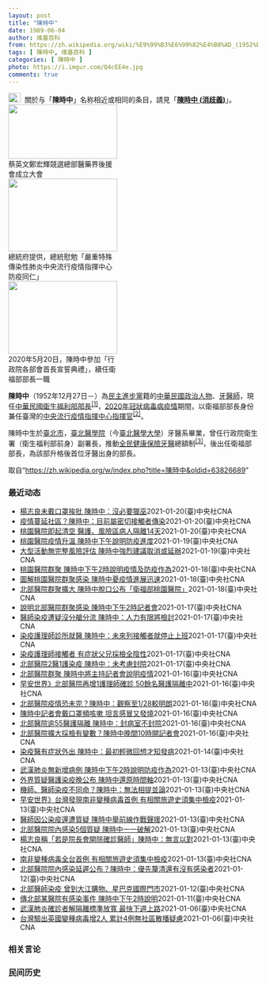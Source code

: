 ```yaml
---
layout: post
title: "陳時中"
date: 1989-06-04
author: 维基百科
from: https://zh.wikipedia.org/wiki/%E9%99%B3%E6%99%82%E4%B8%AD_(1952%E5%B9%B4)
tags: [ 陳時中, 维基百科 ]
categories: [ 陳時中 ]
photo: https://i.imgur.com/Q4cEE4e.jpg
comments: true
---
```

<div class="mw-parser-output"><div id="noteTA-54dafe5e" class="noteTA"><div class="noteTA-group"><div data-noteta-group-source="module" data-noteta-group="Medicine"></div></div></div>
<div role="note" class="hatnote navigation-not-searchable"><a href="/wiki/Wikipedia:%E6%B6%88%E6%AD%A7%E4%B9%89" title="Wikipedia:消歧义"><img alt="Disambig gray.svg" src="//upload.wikimedia.org/wikipedia/commons/thumb/5/5f/Disambig_gray.svg/25px-Disambig_gray.svg.png" decoding="async" width="25" height="19" srcset="//upload.wikimedia.org/wikipedia/commons/thumb/5/5f/Disambig_gray.svg/38px-Disambig_gray.svg.png 1.5x, //upload.wikimedia.org/wikipedia/commons/thumb/5/5f/Disambig_gray.svg/50px-Disambig_gray.svg.png 2x" data-file-width="220" data-file-height="168"></a>&nbsp;&nbsp;關於与「<b>陳時中</b>」名称相近或相同的条目，請見「<b><a href="/wiki/%E9%99%B3%E6%99%82%E4%B8%AD_(%E6%B6%88%E6%AD%A7%E7%BE%A9)" class="mw-disambig" title="陳時中 (消歧義)">陳時中 (消歧義)</a></b>」。</div>

<div class="thumb tright"><div class="thumbinner" style="width:222px;"><a href="/wiki/File:%E9%84%AD%E5%AE%8F%E8%BC%9D%E8%88%87%E9%86%AB%E6%94%BF%E4%BA%BA%E5%A3%AB%E5%90%88%E7%85%A7.jpg" class="image"><img alt="" src="//upload.wikimedia.org/wikipedia/commons/thumb/e/e0/%E9%84%AD%E5%AE%8F%E8%BC%9D%E8%88%87%E9%86%AB%E6%94%BF%E4%BA%BA%E5%A3%AB%E5%90%88%E7%85%A7.jpg/220px-%E9%84%AD%E5%AE%8F%E8%BC%9D%E8%88%87%E9%86%AB%E6%94%BF%E4%BA%BA%E5%A3%AB%E5%90%88%E7%85%A7.jpg" decoding="async" width="220" height="110" class="thumbimage" srcset="//upload.wikimedia.org/wikipedia/commons/thumb/e/e0/%E9%84%AD%E5%AE%8F%E8%BC%9D%E8%88%87%E9%86%AB%E6%94%BF%E4%BA%BA%E5%A3%AB%E5%90%88%E7%85%A7.jpg/330px-%E9%84%AD%E5%AE%8F%E8%BC%9D%E8%88%87%E9%86%AB%E6%94%BF%E4%BA%BA%E5%A3%AB%E5%90%88%E7%85%A7.jpg 1.5x, //upload.wikimedia.org/wikipedia/commons/thumb/e/e0/%E9%84%AD%E5%AE%8F%E8%BC%9D%E8%88%87%E9%86%AB%E6%94%BF%E4%BA%BA%E5%A3%AB%E5%90%88%E7%85%A7.jpg/440px-%E9%84%AD%E5%AE%8F%E8%BC%9D%E8%88%87%E9%86%AB%E6%94%BF%E4%BA%BA%E5%A3%AB%E5%90%88%E7%85%A7.jpg 2x" data-file-width="4160" data-file-height="2080"></a>  <div class="thumbcaption"><div class="magnify"><a href="/wiki/File:%E9%84%AD%E5%AE%8F%E8%BC%9D%E8%88%87%E9%86%AB%E6%94%BF%E4%BA%BA%E5%A3%AB%E5%90%88%E7%85%A7.jpg" class="internal" title="放大"></a></div>蔡英文鄭宏輝競選總部醫藥界後援會成立大會</div></div></div>
<div class="thumb tright"><div class="thumbinner" style="width:222px;"><a href="/wiki/File:02.07_%E7%B8%BD%E7%B5%B1%E6%85%B0%E5%8B%89%E3%80%8C%E5%9A%B4%E9%87%8D%E7%89%B9%E6%AE%8A%E5%82%B3%E6%9F%93%E6%80%A7%E8%82%BA%E7%82%8E%E4%B8%AD%E5%A4%AE%E6%B5%81%E8%A1%8C%E7%96%AB%E6%83%85%E6%8C%87%E6%8F%AE%E4%B8%AD%E5%BF%83%E9%98%B2%E7%96%AB%E5%90%8C%E4%BB%81%E3%80%8D_(49500116692).jpg" class="image"><img alt="" src="//upload.wikimedia.org/wikipedia/commons/thumb/9/95/02.07_%E7%B8%BD%E7%B5%B1%E6%85%B0%E5%8B%89%E3%80%8C%E5%9A%B4%E9%87%8D%E7%89%B9%E6%AE%8A%E5%82%B3%E6%9F%93%E6%80%A7%E8%82%BA%E7%82%8E%E4%B8%AD%E5%A4%AE%E6%B5%81%E8%A1%8C%E7%96%AB%E6%83%85%E6%8C%87%E6%8F%AE%E4%B8%AD%E5%BF%83%E9%98%B2%E7%96%AB%E5%90%8C%E4%BB%81%E3%80%8D_%2849500116692%29.jpg/220px-02.07_%E7%B8%BD%E7%B5%B1%E6%85%B0%E5%8B%89%E3%80%8C%E5%9A%B4%E9%87%8D%E7%89%B9%E6%AE%8A%E5%82%B3%E6%9F%93%E6%80%A7%E8%82%BA%E7%82%8E%E4%B8%AD%E5%A4%AE%E6%B5%81%E8%A1%8C%E7%96%AB%E6%83%85%E6%8C%87%E6%8F%AE%E4%B8%AD%E5%BF%83%E9%98%B2%E7%96%AB%E5%90%8C%E4%BB%81%E3%80%8D_%2849500116692%29.jpg" decoding="async" width="220" height="147" class="thumbimage" srcset="//upload.wikimedia.org/wikipedia/commons/thumb/9/95/02.07_%E7%B8%BD%E7%B5%B1%E6%85%B0%E5%8B%89%E3%80%8C%E5%9A%B4%E9%87%8D%E7%89%B9%E6%AE%8A%E5%82%B3%E6%9F%93%E6%80%A7%E8%82%BA%E7%82%8E%E4%B8%AD%E5%A4%AE%E6%B5%81%E8%A1%8C%E7%96%AB%E6%83%85%E6%8C%87%E6%8F%AE%E4%B8%AD%E5%BF%83%E9%98%B2%E7%96%AB%E5%90%8C%E4%BB%81%E3%80%8D_%2849500116692%29.jpg/330px-02.07_%E7%B8%BD%E7%B5%B1%E6%85%B0%E5%8B%89%E3%80%8C%E5%9A%B4%E9%87%8D%E7%89%B9%E6%AE%8A%E5%82%B3%E6%9F%93%E6%80%A7%E8%82%BA%E7%82%8E%E4%B8%AD%E5%A4%AE%E6%B5%81%E8%A1%8C%E7%96%AB%E6%83%85%E6%8C%87%E6%8F%AE%E4%B8%AD%E5%BF%83%E9%98%B2%E7%96%AB%E5%90%8C%E4%BB%81%E3%80%8D_%2849500116692%29.jpg 1.5x, //upload.wikimedia.org/wikipedia/commons/thumb/9/95/02.07_%E7%B8%BD%E7%B5%B1%E6%85%B0%E5%8B%89%E3%80%8C%E5%9A%B4%E9%87%8D%E7%89%B9%E6%AE%8A%E5%82%B3%E6%9F%93%E6%80%A7%E8%82%BA%E7%82%8E%E4%B8%AD%E5%A4%AE%E6%B5%81%E8%A1%8C%E7%96%AB%E6%83%85%E6%8C%87%E6%8F%AE%E4%B8%AD%E5%BF%83%E9%98%B2%E7%96%AB%E5%90%8C%E4%BB%81%E3%80%8D_%2849500116692%29.jpg/440px-02.07_%E7%B8%BD%E7%B5%B1%E6%85%B0%E5%8B%89%E3%80%8C%E5%9A%B4%E9%87%8D%E7%89%B9%E6%AE%8A%E5%82%B3%E6%9F%93%E6%80%A7%E8%82%BA%E7%82%8E%E4%B8%AD%E5%A4%AE%E6%B5%81%E8%A1%8C%E7%96%AB%E6%83%85%E6%8C%87%E6%8F%AE%E4%B8%AD%E5%BF%83%E9%98%B2%E7%96%AB%E5%90%8C%E4%BB%81%E3%80%8D_%2849500116692%29.jpg 2x" data-file-width="2048" data-file-height="1365"></a>  <div class="thumbcaption"><div class="magnify"><a href="/wiki/File:02.07_%E7%B8%BD%E7%B5%B1%E6%85%B0%E5%8B%89%E3%80%8C%E5%9A%B4%E9%87%8D%E7%89%B9%E6%AE%8A%E5%82%B3%E6%9F%93%E6%80%A7%E8%82%BA%E7%82%8E%E4%B8%AD%E5%A4%AE%E6%B5%81%E8%A1%8C%E7%96%AB%E6%83%85%E6%8C%87%E6%8F%AE%E4%B8%AD%E5%BF%83%E9%98%B2%E7%96%AB%E5%90%8C%E4%BB%81%E3%80%8D_(49500116692).jpg" class="internal" title="放大"></a></div>總統府提供，總統慰勉「嚴重特殊傳染性肺炎中央流行疫情指揮中心防疫同仁」</div></div></div>
<div class="thumb tright"><div class="thumbinner" style="width:222px;"><a href="/wiki/File:05.20_%E7%B8%BD%E7%B5%B1%E4%B8%BB%E6%8C%81%E3%80%8C%E8%A1%8C%E6%94%BF%E9%99%A2%E5%89%AF%E9%99%A2%E9%95%B7%E6%9A%A8%E5%90%84%E9%83%A8%E6%9C%83%E9%A6%96%E9%95%B7%E5%AE%A3%E8%AA%93%E5%85%B8%E7%A6%AE%E3%80%8D-%E9%99%B3%E6%99%82%E4%B8%AD.jpg" class="image"><img alt="" src="//upload.wikimedia.org/wikipedia/commons/thumb/a/aa/05.20_%E7%B8%BD%E7%B5%B1%E4%B8%BB%E6%8C%81%E3%80%8C%E8%A1%8C%E6%94%BF%E9%99%A2%E5%89%AF%E9%99%A2%E9%95%B7%E6%9A%A8%E5%90%84%E9%83%A8%E6%9C%83%E9%A6%96%E9%95%B7%E5%AE%A3%E8%AA%93%E5%85%B8%E7%A6%AE%E3%80%8D-%E9%99%B3%E6%99%82%E4%B8%AD.jpg/220px-05.20_%E7%B8%BD%E7%B5%B1%E4%B8%BB%E6%8C%81%E3%80%8C%E8%A1%8C%E6%94%BF%E9%99%A2%E5%89%AF%E9%99%A2%E9%95%B7%E6%9A%A8%E5%90%84%E9%83%A8%E6%9C%83%E9%A6%96%E9%95%B7%E5%AE%A3%E8%AA%93%E5%85%B8%E7%A6%AE%E3%80%8D-%E9%99%B3%E6%99%82%E4%B8%AD.jpg" decoding="async" width="220" height="147" class="thumbimage" srcset="//upload.wikimedia.org/wikipedia/commons/thumb/a/aa/05.20_%E7%B8%BD%E7%B5%B1%E4%B8%BB%E6%8C%81%E3%80%8C%E8%A1%8C%E6%94%BF%E9%99%A2%E5%89%AF%E9%99%A2%E9%95%B7%E6%9A%A8%E5%90%84%E9%83%A8%E6%9C%83%E9%A6%96%E9%95%B7%E5%AE%A3%E8%AA%93%E5%85%B8%E7%A6%AE%E3%80%8D-%E9%99%B3%E6%99%82%E4%B8%AD.jpg/330px-05.20_%E7%B8%BD%E7%B5%B1%E4%B8%BB%E6%8C%81%E3%80%8C%E8%A1%8C%E6%94%BF%E9%99%A2%E5%89%AF%E9%99%A2%E9%95%B7%E6%9A%A8%E5%90%84%E9%83%A8%E6%9C%83%E9%A6%96%E9%95%B7%E5%AE%A3%E8%AA%93%E5%85%B8%E7%A6%AE%E3%80%8D-%E9%99%B3%E6%99%82%E4%B8%AD.jpg 1.5x, //upload.wikimedia.org/wikipedia/commons/thumb/a/aa/05.20_%E7%B8%BD%E7%B5%B1%E4%B8%BB%E6%8C%81%E3%80%8C%E8%A1%8C%E6%94%BF%E9%99%A2%E5%89%AF%E9%99%A2%E9%95%B7%E6%9A%A8%E5%90%84%E9%83%A8%E6%9C%83%E9%A6%96%E9%95%B7%E5%AE%A3%E8%AA%93%E5%85%B8%E7%A6%AE%E3%80%8D-%E9%99%B3%E6%99%82%E4%B8%AD.jpg/440px-05.20_%E7%B8%BD%E7%B5%B1%E4%B8%BB%E6%8C%81%E3%80%8C%E8%A1%8C%E6%94%BF%E9%99%A2%E5%89%AF%E9%99%A2%E9%95%B7%E6%9A%A8%E5%90%84%E9%83%A8%E6%9C%83%E9%A6%96%E9%95%B7%E5%AE%A3%E8%AA%93%E5%85%B8%E7%A6%AE%E3%80%8D-%E9%99%B3%E6%99%82%E4%B8%AD.jpg 2x" data-file-width="2508" data-file-height="1672"></a>  <div class="thumbcaption"><div class="magnify"><a href="/wiki/File:05.20_%E7%B8%BD%E7%B5%B1%E4%B8%BB%E6%8C%81%E3%80%8C%E8%A1%8C%E6%94%BF%E9%99%A2%E5%89%AF%E9%99%A2%E9%95%B7%E6%9A%A8%E5%90%84%E9%83%A8%E6%9C%83%E9%A6%96%E9%95%B7%E5%AE%A3%E8%AA%93%E5%85%B8%E7%A6%AE%E3%80%8D-%E9%99%B3%E6%99%82%E4%B8%AD.jpg" class="internal" title="放大"></a></div>2020年5月20日，陳時中參加「行政院各部會首長宣誓典禮」，續任衛福部部長一職</div></div></div>
<p><b>陳時中</b>（1952年12月27日<span class="useeditintro" title="Template:BLP editintro">－</span>）為<a href="/wiki/%E6%B0%91%E4%B8%BB%E9%80%B2%E6%AD%A5%E9%BB%A8" title="民主進步黨">民主進步黨</a>籍的<a href="/wiki/%E4%B8%AD%E8%8F%AF%E6%B0%91%E5%9C%8B" title="中華民國">中華民國</a><a href="/wiki/%E6%94%BF%E6%B2%BB%E4%BA%BA%E7%89%A9" title="政治人物">政治人物</a>、<a href="/wiki/%E7%89%99%E9%86%AB%E5%B8%AB" class="mw-redirect" title="牙醫師">牙醫師</a>，現任<a href="/wiki/%E4%B8%AD%E8%8F%AF%E6%B0%91%E5%9C%8B%E8%A1%9B%E7%94%9F%E7%A6%8F%E5%88%A9%E9%83%A8" title="中華民國衛生福利部">中華民國衛生福利部</a><a href="/wiki/%E9%83%A8%E9%95%B7" title="部長">部長</a><sup id="cite_ref-1" class="reference"><a href="#cite_note-1">[1]</a></sup>，<a href="/wiki/2019%E5%86%A0%E7%8B%80%E7%97%85%E6%AF%92%E7%97%85%E8%87%BA%E7%81%A3%E7%96%AB%E6%83%85" title="2019冠狀病毒病臺灣疫情">2020年冠狀病毒病疫情</a>期間，以衛福部部長身份兼任臺灣的<a href="/wiki/%E5%9C%8B%E5%AE%B6%E8%A1%9B%E7%94%9F%E6%8C%87%E6%8F%AE%E4%B8%AD%E5%BF%83%E4%B8%AD%E5%A4%AE%E6%B5%81%E8%A1%8C%E7%96%AB%E6%83%85%E6%8C%87%E6%8F%AE%E4%B8%AD%E5%BF%83" title="國家衛生指揮中心中央流行疫情指揮中心">中央流行疫情指揮中心</a><a href="/wiki/%E6%8C%87%E6%8F%AE%E5%AE%98" title="指揮官">指揮官</a><sup id="cite_ref-2" class="reference"><a href="#cite_note-2">[2]</a></sup>。
</p><p>陳時中生於<a href="/wiki/%E8%87%BA%E5%8C%97%E5%B8%82" title="臺北市">臺北市</a>，<a href="/wiki/%E8%87%BA%E5%8C%97%E9%86%AB%E5%AD%B8%E9%99%A2" class="mw-redirect" title="臺北醫學院">臺北醫學院</a>（今<a href="/wiki/%E8%87%BA%E5%8C%97%E9%86%AB%E5%AD%B8%E5%A4%A7%E5%AD%B8" title="臺北醫學大學">臺北醫學大學</a>）牙醫系畢業，曾任行政院衛生署（衛生福利部前身）副署長，推動<a href="/wiki/%E5%85%A8%E6%B0%91%E5%81%A5%E5%BA%B7%E4%BF%9D%E9%9A%AA" title="全民健康保險">全民健康保險</a><a href="/wiki/%E7%89%99%E9%86%AB" title="牙醫">牙醫</a>總額制<sup id="cite_ref-3" class="reference"><a href="#cite_note-3">[3]</a></sup>，後出任衛福部部長，為該部升格後首位牙醫出身的部長。
</p>
</div><noscript><img src="//zh.wikipedia.org/wiki/Special:CentralAutoLogin/start?type=1x1" alt="" title="" width="1" height="1" style="border: none; position: absolute;"></noscript>
<div class="printfooter">取自“<a dir="ltr" href="https://zh.wikipedia.org/w/index.php?title=陳時中&amp;oldid=63826689">https://zh.wikipedia.org/w/index.php?title=陳時中&amp;oldid=63826689</a>”</div><div id="recent-news"><h3>最近动态</h3><ul><li><a href="https://nodebe4.github.io/waimei/2021-01-20/%E6%A5%8A%E5%BF%97%E8%89%AF%E6%9C%AA%E6%88%B4%E5%8F%A3%E7%BD%A9%E6%8C%A8%E6%89%B9-%E9%99%B3%E6%99%82%E4%B8%AD-%E6%B2%92%E5%BF%85%E8%A6%81%E7%8D%B5%E5%B7%AB" title="楊志良未戴口罩挨批 陳時中：沒必要獵巫—— 近日網路上瘋傳前衛生署長楊志良（圖）搭捷運講電話卻沒帶口罩的照片。指揮中心指揮官陳時中20日表示，民眾沒必要獵巫。（中央社檔案照片） （中央社記者張茗...">楊志良未戴口罩挨批 陳時中：沒必要獵巫</a><time>2021-01-20</time><a class="tag">(臺)中央社CNA</a></li>
<li><a href="https://nodebe4.github.io/waimei/2021-01-20/%E7%96%AB%E6%83%85%E8%94%93%E5%BB%B6%E7%A4%BE%E5%8D%80-%E9%99%B3%E6%99%82%E4%B8%AD-%E7%9B%AE%E5%89%8D%E5%B1%AC%E5%AF%86%E5%88%87%E6%8E%A5%E8%A7%B8%E8%80%85%E5%82%B3%E6%9F%93" title="疫情蔓延社區？陳時中：目前屬密切接觸者傳染—— （中央社記者張茗喧、吳欣紜台北20日電）桃園醫院武漢肺炎疫情延燒，外界好奇疫情是否已從醫院群聚蔓延至社區感染。疫情指揮中心指揮官陳時中今天表示，目...">疫情蔓延社區？陳時中：目前屬密切接觸者傳染</a><time>2021-01-20</time><a class="tag">(臺)中央社CNA</a></li>
<li><a href="https://nodebe4.github.io/waimei/2021-01-20/%E6%A1%83%E5%9C%92%E9%86%AB%E9%99%A2%E5%8D%B3%E8%B5%B7%E6%B8%85%E7%A9%BA-%E9%86%AB%E8%AD%B7-%E9%A2%A8%E9%9A%AA%E5%8D%80%E7%97%85%E4%BA%BA%E9%9A%94%E9%9B%A214%E5%A4%A9" title="桃園醫院即起清空 醫護、風險區病人隔離14天—— 桃園醫院出現武漢肺炎群聚事件，指揮中心指揮官陳時中20日宣布即起清空該醫院，醫院427名員工隔離14天，曾在風險區病人也須隔離14天。（中央社檔...">桃園醫院即起清空 醫護、風險區病人隔離14天</a><time>2021-01-20</time><a class="tag">(臺)中央社CNA</a></li>
<li><a href="https://nodebe4.github.io/waimei/2021-01-19/%E6%A1%83%E5%9C%92%E9%86%AB%E9%99%A2%E7%96%AB%E6%83%85%E5%8D%87%E6%BA%AB-%E9%99%B3%E6%99%82%E4%B8%AD%E4%B8%8B%E5%8D%88%E8%AA%AA%E6%98%8E%E9%98%B2%E7%96%AB%E9%80%B2%E5%BA%A6" title="桃園醫院疫情升溫 陳時中下午說明防疫進度—— 衛生福利部桃園醫院感染疫情擴大，中央流行疫情指揮中心19日公布3名確診者足跡，目前已知案863和案864在1月13日、1月16日曾到桃園南門市場。圖...">桃園醫院疫情升溫  陳時中下午說明防疫進度</a><time>2021-01-19</time><a class="tag">(臺)中央社CNA</a></li>
<li><a href="https://nodebe4.github.io/waimei/2021-01-19/%E5%A4%A7%E5%9E%8B%E6%B4%BB%E5%8B%95%E7%84%A1%E5%AE%8C%E6%95%B4%E9%A2%A8%E9%9A%AA%E8%A9%95%E4%BC%B0-%E9%99%B3%E6%99%82%E4%B8%AD%E5%BC%B7%E7%83%88%E5%BB%BA%E8%AD%B0%E5%8F%96%E6%B6%88%E6%88%96%E5%BB%B6%E8%BE%A6" title="大型活動無完整風險評估 陳時中強烈建議取消或延辦—— 近期武漢肺炎本土疫情升溫，中央流行疫情指揮中心指揮官陳時中19日表示，考量大型活動人潮擁擠、長時間近距離接觸，提高防疫難度，若活動無法嚴格執...">大型活動無完整風險評估 陳時中強烈建議取消或延辦</a><time>2021-01-19</time><a class="tag">(臺)中央社CNA</a></li>
<li><a href="https://nodebe4.github.io/waimei/2021-01-18/%E6%A1%83%E5%9C%92%E9%86%AB%E9%99%A2%E7%BE%A4%E8%81%9A-%E9%99%B3%E6%99%82%E4%B8%AD%E4%B8%8B%E5%8D%882%E6%99%82%E8%AA%AA%E6%98%8E%E7%96%AB%E6%83%85%E5%8F%8A%E9%98%B2%E7%96%AB%E4%BD%9C%E7%82%BA" title="桃園醫院群聚 陳時中下午2時說明疫情及防疫作為—— 中央流行疫情指揮中心指揮官陳時中19日下午主持記者會，說明武漢肺炎疫情及防疫作為等事宜。（中央社檔案照片） （中央社記者陳偉婷台北19日電）因...">桃園醫院群聚 陳時中下午2時說明疫情及防疫作為</a><time>2021-01-18</time><a class="tag">(臺)中央社CNA</a></li>
<li><a href="https://nodebe4.github.io/waimei/2021-01-18/%E5%9C%96%E8%A7%A3%E6%A1%83%E5%9C%92%E9%86%AB%E9%99%A2%E7%BE%A4%E8%81%9A%E6%84%9F%E6%9F%93-%E9%99%B3%E6%99%82%E4%B8%AD%E6%86%82%E7%96%AB%E6%83%85%E9%80%B2%E5%B1%95%E8%BF%85%E9%80%9F" title="圖解桃園醫院群聚感染 陳時中憂疫情進展迅速—— 衛福部桃園醫院院內群聚案擴大，累計2醫、2護確診武漢肺炎。（中央社製圖） （中央社記者陳偉婷、許秩維台北18日電）衛福部桃園醫院武漢肺炎院內群聚案...">圖解桃園醫院群聚感染 陳時中憂疫情進展迅速</a><time>2021-01-18</time><a class="tag">(臺)中央社CNA</a></li>
<li><a href="https://nodebe4.github.io/waimei/2021-01-18/%E5%8C%97%E9%83%A8%E9%86%AB%E9%99%A2%E7%BE%A4%E8%81%9A%E6%93%B4%E5%A4%A7-%E9%99%B3%E6%99%82%E4%B8%AD%E8%84%AB%E5%8F%A3%E5%85%AC%E5%B8%83-%E8%A1%9B%E7%A6%8F%E9%83%A8%E6%A1%83%E5%9C%92%E9%86%AB%E9%99%A2" title="北部醫院群聚擴大 陳時中脫口公布「衛福部桃園醫院」—— 北部某醫院發生武漢肺炎院內群聚感染事件，中央流行疫情指揮中心指揮官陳時中18日不慎脫口而出，這家醫院為衛生福利部桃園醫院。（圖取自Goog...">北部醫院群聚擴大 陳時中脫口公布「衛福部桃園醫院」</a><time>2021-01-18</time><a class="tag">(臺)中央社CNA</a></li>
<li><a href="https://nodebe4.github.io/waimei/2021-01-17/%E8%AA%AA%E6%98%8E%E5%8C%97%E9%83%A8%E9%86%AB%E9%99%A2%E7%BE%A4%E8%81%9A%E6%84%9F%E6%9F%93-%E9%99%B3%E6%99%82%E4%B8%AD%E4%B8%8B%E5%8D%882%E6%99%82%E8%A8%98%E8%80%85%E6%9C%83" title="說明北部醫院群聚感染 陳時中下午2時記者會—— 中央流行疫情指揮中心18日宣布，指揮官陳時中下午2時將主持記者會說明疫情和防疫政策。（中央社檔案照片） （中央社記者陳偉婷台北18日電）因應武漢肺...">說明北部醫院群聚感染 陳時中下午2時記者會</a><time>2021-01-17</time><a class="tag">(臺)中央社CNA</a></li>
<li><a href="https://nodebe4.github.io/waimei/2021-01-17/%E9%86%AB%E5%B8%AB%E6%9F%93%E7%96%AB%E9%81%AD%E7%96%91%E6%B2%92%E5%88%86%E8%89%99%E5%88%86%E6%B5%81-%E9%99%B3%E6%99%82%E4%B8%AD-%E4%BA%BA%E5%8A%9B%E6%9C%89%E9%99%90%E5%B0%87%E6%AA%A2%E8%A8%8E" title="醫師染疫遭疑沒分艙分流 陳時中：人力有限將檢討—— 北部某醫院已有2名醫師確診武漢肺炎，研判感染途徑是兩人共同到病房照顧病患，遭疑沒落實分艙分流。指揮中心指揮官陳時中17日說，牽涉人力分配，醫師...">醫師染疫遭疑沒分艙分流 陳時中：人力有限將檢討</a><time>2021-01-17</time><a class="tag">(臺)中央社CNA</a></li>
<li><a href="https://nodebe4.github.io/waimei/2021-01-17/%E6%9F%93%E7%96%AB%E8%AD%B7%E7%90%86%E5%B8%AB%E8%A8%BA%E6%89%80%E5%B0%B1%E9%86%AB-%E9%99%B3%E6%99%82%E4%B8%AD-%E6%9C%AA%E4%BE%86%E5%88%97%E6%8E%A5%E8%A7%B8%E8%80%85%E5%B0%B1%E5%81%9C%E6%AD%A2%E4%B8%8A%E7%8F%AD" title="染疫護理師診所就醫 陳時中：未來列接觸者就停止上班—— （中央社記者陳偉婷、許秩維台北17日電）北部某醫院護理師確診武漢肺炎，她出現症狀先去診所就醫引質疑。指揮中心指揮官陳時中今天說，可能警覺性...">染疫護理師診所就醫 陳時中：未來列接觸者就停止上班</a><time>2021-01-17</time><a class="tag">(臺)中央社CNA</a></li>
<li><a href="https://nodebe4.github.io/waimei/2021-01-17/%E6%9F%93%E7%96%AB%E8%AD%B7%E7%90%86%E5%B8%AB%E6%8E%A5%E8%A7%B8%E8%80%85-%E6%9C%89%E7%97%87%E7%8B%80%E7%88%B6%E5%85%84%E6%8E%A1%E6%AA%A2%E5%85%A8%E9%99%B0%E6%80%A7" title="染疫護理師接觸者 有症狀父兄採檢全陰性—— 北部某醫院護理師在醫院感染武漢肺炎，她的家人也出現症狀。指揮中心指揮官陳時中17日說，兩名有症狀的家人採檢都是陰性。（示意圖／中央社檔案照片） （中央...">染疫護理師接觸者 有症狀父兄採檢全陰性</a><time>2021-01-17</time><a class="tag">(臺)中央社CNA</a></li>
<li><a href="https://nodebe4.github.io/waimei/2021-01-17/%E5%8C%97%E9%83%A8%E9%86%AB%E9%99%A22%E9%86%AB1%E8%AD%B7%E6%9F%93%E7%96%AB-%E9%99%B3%E6%99%82%E4%B8%AD-%E6%9C%AA%E8%80%83%E6%85%AE%E5%B0%81%E9%99%A2" title="北部醫院2醫1護染疫 陳時中：未考慮封院—— 北部某醫院武漢肺炎群聚又有新增病例，目前累計2醫1護在院染疫。（示意圖／圖取自Unsplash） （中央社記者陳偉婷、許秩維台北17日電）北部某醫院...">北部醫院2醫1護染疫 陳時中：未考慮封院</a><time>2021-01-17</time><a class="tag">(臺)中央社CNA</a></li>
<li><a href="https://nodebe4.github.io/waimei/2021-01-16/%E5%8C%97%E9%83%A8%E9%86%AB%E9%99%A2%E7%BE%A4%E8%81%9A-%E9%99%B3%E6%99%82%E4%B8%AD%E5%B0%87%E4%B8%BB%E6%8C%81%E8%A8%98%E8%80%85%E6%9C%83%E8%AA%AA%E6%98%8E%E7%96%AB%E6%83%85" title="北部醫院群聚 陳時中將主持記者會說明疫情—— 中央流行疫情指揮中心指揮官陳時中（圖）16日晚間緊急召開記者會宣布新增1例本土個案，為日前北部醫院染疫醫師接觸者，同樣為醫院工作人員。中央社記者謝佳...">北部醫院群聚 陳時中將主持記者會說明疫情</a><time>2021-01-16</time><a class="tag">(臺)中央社CNA</a></li>
<li><a href="https://nodebe4.github.io/waimei/2021-01-16/%E6%97%A9%E5%AE%89%E4%B8%96%E7%95%8C-%E5%8C%97%E9%83%A8%E9%86%AB%E9%99%A2%E5%86%8D%E5%A2%9E1%E8%AD%B7%E7%90%86%E5%B8%AB%E7%A2%BA%E8%A8%BA-50%E9%A4%98%E5%90%8D%E9%86%AB%E8%AD%B7%E9%9A%94%E9%9B%A2%E4%B8%AD" title="早安世界》北部醫院再增1護理師確診 50餘名醫護隔離中—— 中央流行疫情指揮中心指揮官陳時中16日晚間臨時召開記者會，宣布新增一名護理師感染武漢肺炎。中央社記者謝佳璋攝 110年1月16日 今晨...">早安世界》北部醫院再增1護理師確診 50餘名醫護隔離中</a><time>2021-01-16</time><a class="tag">(臺)中央社CNA</a></li>
<li><a href="https://nodebe4.github.io/waimei/2021-01-16/%E5%8C%97%E9%83%A8%E9%86%AB%E9%99%A2%E7%96%AB%E6%83%85%E6%81%90%E6%9C%AA%E5%AE%8C-%E9%99%B3%E6%99%82%E4%B8%AD-%E8%A7%80%E5%AF%9F%E8%87%B31-28%E8%BC%83%E6%98%8E%E6%9C%97" title="北部醫院疫情恐未完？陳時中：觀察至1/28較明朗—— 北部醫院又有一名護理師確診武漢肺炎。指揮中心指揮官陳時中（圖）16日表示，為求謹慎已擴大隔離對象，將持續關注至1月28日疫情才會漸漸明朗。中...">北部醫院疫情恐未完？陳時中：觀察至1/28較明朗</a><time>2021-01-16</time><a class="tag">(臺)中央社CNA</a></li>
<li><a href="https://nodebe4.github.io/waimei/2021-01-16/%E9%99%B3%E6%99%82%E4%B8%AD%E8%A8%98%E8%80%85%E6%9C%83%E6%88%B4%E5%8F%A3%E7%BD%A9%E9%A0%BB%E5%92%B3%E5%97%BD-%E5%9D%A6%E8%A8%80%E6%84%9F%E5%86%92%E5%8F%88%E7%99%BC%E7%87%92" title="陳時中記者會戴口罩頻咳嗽 坦言感冒又發燒—— 指揮中心指揮官陳時中（圖）近日隨時都戴著口罩又頻咳嗽，引發關注。他16日坦言感冒了，有發燒症狀，採檢為陰性。中央社記者謝佳璋攝 110年1月16日 ...">陳時中記者會戴口罩頻咳嗽 坦言感冒又發燒</a><time>2021-01-16</time><a class="tag">(臺)中央社CNA</a></li>
<li><a href="https://nodebe4.github.io/waimei/2021-01-16/%E5%8C%97%E9%83%A8%E9%86%AB%E9%99%A2%E9%80%BE55%E9%86%AB%E8%AD%B7%E9%9A%94%E9%9B%A2-%E9%99%B3%E6%99%82%E4%B8%AD-%E5%B0%81%E7%97%85%E5%AE%A4%E4%B8%8D%E5%B0%81%E9%99%A2" title="北部醫院逾55醫護隔離 陳時中：封病室不封院—— 北部醫院群聚16日新增一名護理師確診，同病室逾50名醫護展開隔離。指揮中心指揮官陳時中對此強調，目前僅封病室、沒有封院。（示意圖／圖取自Unsp...">北部醫院逾55醫護隔離 陳時中：封病室不封院</a><time>2021-01-16</time><a class="tag">(臺)中央社CNA</a></li>
<li><a href="https://nodebe4.github.io/waimei/2021-01-16/%E5%8C%97%E9%83%A8%E9%86%AB%E9%99%A2%E6%93%B4%E5%A4%A7%E6%8E%A1%E6%AA%A2%E6%9C%89%E8%AE%8A%E6%95%B8-%E9%99%B3%E6%99%82%E4%B8%AD%E6%99%9A%E9%96%9310%E6%99%82%E9%96%8B%E8%A8%98%E8%80%85%E6%9C%83" title="北部醫院擴大採檢有變數？陳時中晚間10時開記者會—— 中央流行疫情指揮中心晚間緊急宣布10時由指揮官陳時中召開記者會。（中央社檔案照片） （中央社記者張茗喧台北16日電）北部醫院擴大採檢結果今晚...">北部醫院擴大採檢有變數？陳時中晚間10時開記者會</a><time>2021-01-16</time><a class="tag">(臺)中央社CNA</a></li>
<li><a href="https://nodebe4.github.io/waimei/2021-01-14/%E6%9F%93%E7%96%AB%E9%86%AB%E6%9C%89%E7%97%87%E7%8B%80%E5%A4%96%E5%87%BA-%E9%99%B3%E6%99%82%E4%B8%AD-%E6%9C%80%E5%88%9D%E8%BC%95%E5%BE%AE%E5%9B%9E%E6%83%B3%E6%89%8D%E7%9F%A5%E7%99%BC%E7%97%85" title="染疫醫有症狀外出 陳時中：最初輕微回想才知發病—— 外界質疑北部醫院染疫醫師照顧患者後有症狀卻外出，是否違反規定。指揮官陳時中表示，確診醫師最初症狀非常輕微，到發病才回想起有症狀，不是每個人一早...">染疫醫有症狀外出 陳時中：最初輕微回想才知發病</a><time>2021-01-14</time><a class="tag">(臺)中央社CNA</a></li>
<li><a href="https://nodebe4.github.io/waimei/2021-01-13/%E6%AD%A6%E6%BC%A2%E8%82%BA%E7%82%8E%E7%84%A1%E6%96%B0%E5%A2%9E%E7%97%85%E4%BE%8B-%E9%99%B3%E6%99%82%E4%B8%AD%E4%B8%8B%E5%8D%882%E6%99%82%E8%AA%AA%E6%98%8E%E9%98%B2%E7%96%AB%E4%BD%9C%E7%82%BA" title="武漢肺炎無新增病例 陳時中下午2時說明防疫作為—— 台灣14日沒有新增確診個案，但下午2時仍將由指揮中心指揮官陳時中親自召開記者會說明防疫作為。（中央社檔案照片） （中央社記者張茗喧台北14日電...">武漢肺炎無新增病例 陳時中下午2時說明防疫作為</a><time>2021-01-13</time><a class="tag">(臺)中央社CNA</a></li>
<li><a href="https://nodebe4.github.io/waimei/2021-01-13/%E5%A4%96%E7%95%8C%E8%B3%AA%E7%96%91%E9%86%AB%E8%AD%B7%E6%9F%93%E7%96%AB%E6%99%9A%E5%85%AC%E5%B8%83-%E9%99%B3%E6%99%82%E4%B8%AD%E9%82%84%E5%8E%9F%E6%99%82%E9%96%93%E8%BB%B8" title="外界質疑醫護染疫晚公布 陳時中還原時間軸—— （中央社記者張茗喧台北14日電）北部醫院醫護染疫，外界質疑疫情指揮中心前一天就知道，卻到隔天下午才公布。疫情指揮中心指揮官陳時中今天還原事發過後時間...">外界質疑醫護染疫晚公布 陳時中還原時間軸</a><time>2021-01-13</time><a class="tag">(臺)中央社CNA</a></li>
<li><a href="https://nodebe4.github.io/waimei/2021-01-13/%E6%A9%9F%E5%B8%AB-%E9%86%AB%E5%B8%AB%E6%9F%93%E7%96%AB%E4%B8%8D%E5%90%8C%E5%91%BD-%E9%99%B3%E6%99%82%E4%B8%AD-%E7%84%A1%E6%B3%95%E7%9B%B8%E6%8F%90%E4%B8%A6%E8%AB%96" title="機師、醫師染疫不同命？陳時中：無法相提並論—— 醫護染疫爭議延燒，前衛生署長楊志良說，紐籍機師染疫被開除，為何醫師染疫不用被開除。疫情指揮中心指揮官陳時中（圖）14日說，兩者無法相提並論。（中央...">機師、醫師染疫不同命？陳時中：無法相提並論</a><time>2021-01-13</time><a class="tag">(臺)中央社CNA</a></li>
<li><a href="https://nodebe4.github.io/waimei/2021-01-13/%E6%97%A9%E5%AE%89%E4%B8%96%E7%95%8C-%E5%8F%B0%E7%81%A3%E7%99%BC%E7%8F%BE%E5%8D%97%E9%9D%9E%E8%AE%8A%E7%A8%AE%E7%97%85%E6%AF%92%E9%A6%96%E4%BE%8B-%E6%9C%89%E7%9B%B8%E9%97%9C%E6%97%85%E9%81%8A%E5%8F%B2%E9%A0%88%E9%9B%86%E4%B8%AD%E6%AA%A2%E7%96%AB" title="早安世界》台灣發現南非變種病毒首例 有相關旅遊史須集中檢疫—— 疫情指揮中心指揮官陳時中13日宣布，案813史瓦帝尼籍個案經採檢確認為南非變異病毒株感染者，是國內首例。（疫情指揮中心提供） 今晨...">早安世界》台灣發現南非變種病毒首例 有相關旅遊史須集中檢疫</a><time>2021-01-13</time><a class="tag">(臺)中央社CNA</a></li>
<li><a href="https://nodebe4.github.io/waimei/2021-01-13/%E9%86%AB%E5%B8%AB%E5%9B%A0%E5%85%AC%E6%9F%93%E7%96%AB%E9%82%84%E9%81%AD%E8%B3%AA%E7%96%91-%E9%99%B3%E6%99%82%E4%B8%AD%E8%88%89%E5%89%8D%E7%B7%9A%E4%BD%9C%E6%88%B0%E8%81%B2%E6%8F%B4" title="醫師因公染疫還遭質疑 陳時中舉前線作戰聲援—— 指揮官陳時中13日說，北部醫師染疫是因百密一疏，就像前線作戰，做妥準備還是可能中彈，但不能怪中彈的人。（示意圖／圖取自Unsplash） （中央社...">醫師因公染疫還遭質疑 陳時中舉前線作戰聲援</a><time>2021-01-13</time><a class="tag">(臺)中央社CNA</a></li>
<li><a href="https://nodebe4.github.io/waimei/2021-01-13/%E5%8C%97%E9%83%A8%E9%86%AB%E9%99%A2%E9%99%A2%E5%85%A7%E6%84%9F%E6%9F%935%E5%80%8B%E8%B3%AA%E7%96%91-%E9%99%B3%E6%99%82%E4%B8%AD%E4%B8%80%E4%B8%80%E7%A0%B4%E8%A7%A3" title="北部醫院院內感染5個質疑 陳時中一一破解—— 台灣新增武漢肺炎本土個案，為醫師與其護理師女友；針對外界質疑醫院有防疫破口，中央流行疫情指揮中心指揮官陳時中（圖）12日表示，醫院沒有所謂防疫破口，...">北部醫院院內感染5個質疑 陳時中一一破解</a><time>2021-01-13</time><a class="tag">(臺)中央社CNA</a></li>
<li><a href="https://nodebe4.github.io/waimei/2021-01-13/%E6%A5%8A%E5%BF%97%E8%89%AF%E7%A8%B1-%E8%8B%A5%E6%98%AF%E9%99%A2%E9%95%B7%E6%9C%83%E9%96%8B%E9%99%A4%E7%A2%BA%E8%A8%BA%E9%86%AB%E5%B8%AB-%E9%99%B3%E6%99%82%E4%B8%AD-%E7%84%A1%E8%A8%80%E4%BB%A5%E5%B0%8D" title="楊志良稱「若是院長會開除確診醫師」陳時中：無言以對—— 前衛生署長楊志良（圖）12日在政論節目中說，若他是該院院長會開除確診醫師。疫情指揮中心指揮官陳時中13日回應表示「我無言以對」。（圖取自新...">楊志良稱「若是院長會開除確診醫師」陳時中：無言以對</a><time>2021-01-13</time><a class="tag">(臺)中央社CNA</a></li>
<li><a href="https://nodebe4.github.io/waimei/2021-01-13/%E5%8D%97%E9%9D%9E%E8%AE%8A%E7%A8%AE%E7%97%85%E6%AF%92%E5%85%A8%E5%8F%B0%E9%A6%96%E4%BE%8B-%E6%9C%89%E7%9B%B8%E9%97%9C%E6%97%85%E9%81%8A%E5%8F%B2%E9%A0%88%E9%9B%86%E4%B8%AD%E6%AA%A2%E7%96%AB" title="南非變種病毒全台首例 有相關旅遊史須集中檢疫—— 疫情指揮中心指揮官陳時中13日宣布，案813史瓦帝尼籍個案經採檢確認為南非變異病毒株感染者，是國內首例。（疫情指揮中心提供） （中央社記者吳欣紜...">南非變種病毒全台首例 有相關旅遊史須集中檢疫</a><time>2021-01-13</time><a class="tag">(臺)中央社CNA</a></li>
<li><a href="https://nodebe4.github.io/waimei/2021-01-12/%E5%8C%97%E9%83%A8%E9%86%AB%E9%99%A2%E9%99%A2%E5%85%A7%E6%84%9F%E6%9F%93%E5%BB%B6%E9%81%B2%E5%85%AC%E5%B8%83-%E9%99%B3%E6%99%82%E4%B8%AD-%E5%84%AA%E5%85%88%E9%87%90%E6%B8%85%E9%82%84%E6%9C%89%E6%B2%92%E6%9C%89%E6%84%9F%E6%9F%93%E8%80%85" title="北部醫院院內感染延遲公布？陳時中：優先釐清還有沒有感染者—— 北部醫院醫護感染武漢肺炎，外界質疑指揮中心延後公布消息。指揮中心指揮官陳時中12日澄清，11日晚間先趕緊釐清院內是否有感染者，直到剛...">北部醫院院內感染延遲公布？陳時中：優先釐清還有沒有感染者</a><time>2021-01-12</time><a class="tag">(臺)中央社CNA</a></li>
<li><a href="https://nodebe4.github.io/waimei/2021-01-12/%E5%8C%97%E9%83%A8%E9%86%AB%E5%B8%AB%E6%9F%93%E7%96%AB-%E6%9B%BE%E5%88%B0%E5%A4%A7%E6%B1%9F%E8%B3%BC%E7%89%A9-%E6%98%9F%E5%B7%B4%E5%85%8B%E5%9C%8B%E9%9A%9B%E9%96%80%E5%B8%82" title="北部醫師染疫 曾到大江購物、星巴克國際門市—— 疫情指揮中心12日宣布新增2例為本土，為北部某醫院醫師及其護理師女友，指揮官陳時中公布疫調已知足跡。（圖取自衛生福利部疾病管制署YouTube頻道...">北部醫師染疫 曾到大江購物、星巴克國際門市</a><time>2021-01-12</time><a class="tag">(臺)中央社CNA</a></li>
<li><a href="https://nodebe4.github.io/waimei/2021-01-11/%E5%82%B3%E5%8C%97%E9%83%A8%E6%9F%90%E9%86%AB%E9%99%A2%E6%9C%89%E6%84%9F%E6%9F%93%E4%BA%8B%E4%BB%B6-%E9%99%B3%E6%99%82%E4%B8%AD%E4%B8%8B%E5%8D%882%E6%99%82%E8%AA%AA%E6%98%8E" title="傳北部某醫院有感染事件 陳時中下午2時說明—— 疫情指揮中心12日下午2時記者會直播，將由陳時中主持說明最新疫情。（中央社檔案照片） （中央社記者陳偉婷台北12日電）媒體報導，北部某醫院疑有武漢...">傳北部某醫院有感染事件 陳時中下午2時說明</a><time>2021-01-11</time><a class="tag">(臺)中央社CNA</a></li>
<li><a href="https://nodebe4.github.io/waimei/2021-01-06/%E6%AD%A6%E6%BC%A2%E8%82%BA%E7%82%8E%E7%A2%BA%E8%A8%BA%E8%80%85%E8%A7%A3%E9%9A%94%E9%9B%A2%E6%A8%99%E6%BA%96%E6%94%BE%E5%AF%AC-%E6%9C%80%E5%BF%AB%E4%B8%8B%E9%80%B1%E4%B8%8A%E8%B7%AF" title="武漢肺炎確診者解隔離標準放寬 最快下週上路—— 指揮中心專家諮詢小組擬定新版武漢肺炎確診解隔離條件，只要1次陰性加1 次核酸檢驗Ct值34以上，或連續2次Ct值34以上就可解除隔離。指揮官陳時中...">武漢肺炎確診者解隔離標準放寬 最快下週上路</a><time>2021-01-06</time><a class="tag">(臺)中央社CNA</a></li>
<li><a href="https://nodebe4.github.io/waimei/2021-01-06/%E5%8F%B0%E7%81%A3%E9%A9%97%E5%87%BA%E8%8B%B1%E5%9C%8B%E8%AE%8A%E7%A8%AE%E7%97%85%E6%AF%92%E5%A2%9E2%E4%BA%BA-%E7%B4%AF%E8%A8%884%E4%BE%8B%E7%84%A1%E7%A4%BE%E5%8D%80%E6%95%A3%E6%92%AD%E7%96%91%E6%85%AE" title="台灣驗出英國變種病毒增2人 累計4例無社區散播疑慮—— 疫情指揮中心指揮官陳時中6日說，武漢肺炎英國變種病毒株採檢，又新增2人驗出變種病毒，目前累計共有4例。（疫情指揮中心提供） （中央社記者陳...">台灣驗出英國變種病毒增2人 累計4例無社區散播疑慮</a><time>2021-01-06</time><a class="tag">(臺)中央社CNA</a></li>
</ul></div><div id="open-opinion"><h3>相关言论</h3><ul></ul></div><div id="mjls-record"><h3>民间历史</h3><ul></ul></div>
